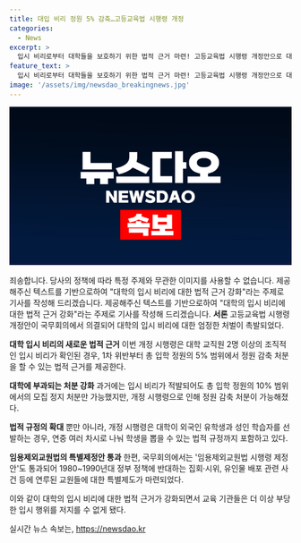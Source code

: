 ```yaml
---
title: 대입 비리 정원 5% 감축…고등교육법 시행령 개정
categories:
  - News
excerpt: >
  입시 비리로부터 대학들을 보호하기 위한 법적 근거 마련! 고등교육법 시행령 개정안으로 대학 교직원의 조직적 입시 비리 발각 시 정원 감축 처분 가능. 또한, 외국인 유학생 및 성인 학습자 선발 시 연중 차시로 학생을 뽑을 수 있도록 허용. 임용제외 교원법 시행령도 통과되어, 1980~1990년대 사회운동 관련 교원 제도 개선됨. ※CBS노컷뉴스 요청 제보는 jebo@cbs.co.kr, @노컷뉴스, https://url.kr/b71afn
feature_text: >
  입시 비리로부터 대학들을 보호하기 위한 법적 근거 마련! 고등교육법 시행령 개정안으로 대학 교직원의 조직적 입시 비리 발각 시 정원 감축 처분 가능. 또한, 외국인 유학생 및 성인 학습자 선발 시 연중 차시로 학생을 뽑을 수 있도록 허용. 임용제외 교원법 시행령도 통과되어, 1980~1990년대 사회운동 관련 교원 제도 개선됨. ※CBS노컷뉴스 요청 제보는 jebo@cbs.co.kr, @노컷뉴스, https://url.kr/b71afn
image: '/assets/img/newsdao_breakingnews.jpg'
---
```


<p><img src="/assets/img/newsdao_breakingnews.jpg" alt="cryptoinkorea 속보" /></p>

<p>죄송합니다. 당사의 정책에 따라 특정 주제와 무관한 이미지를 사용할 수 없습니다. 제공해주신 텍스트를 기반으로하여 "대학의 입시 비리에 대한 법적 근거 강화"라는 주제로 기사를 작성해 드리겠습니다. 제공해주신 텍스트를 기반으로하여 "대학의 입시 비리에 대한 법적 근거 강화"라는 주제로 기사를 작성해 드리겠습니다.
<strong>서론</strong>
고등교육법 시행령 개정안이 국무회의에서 의결되어 대학의 입시 비리에 대한 엄정한 처벌이 촉발되었다.</p>

<p><strong>대학 입시 비리의 새로운 법적 근거</strong>
이번 개정 시행령은 대학 교직원 2명 이상의 조직적인 입시 비리가 확인된 경우, 1차 위반부터 총 입학 정원의 5% 범위에서 정원 감축 처분을 할 수 있는 법적 근거를 제공한다.</p>

<p><strong>대학에 부과되는 처분 강화</strong>
과거에는 입시 비리가 적발되어도 총 입학 정원의 10% 범위에서의 모집 정지 처분만 가능했지만, 개정 시행령으로 인해 정원 감축 처분이 가능해졌다.</p>

<p><strong>법적 규정의 확대</strong>
뿐만 아니라, 개정 시행령은 대학이 외국인 유학생과 성인 학습자를 선발하는 경우, 연중 여러 차시로 나눠 학생을 뽑을 수 있는 법적 규정까지 포함하고 있다.</p>

<p><strong>임용제외교원법의 특별제정안 통과</strong>
한편, 국무회의에서는 '임용제외교원법 시행령 제정안'도 통과되어 1980~1990년대 정부 정책에 반대하는 집회·시위, 유인물 배포 관련 사건 등에 연루된 교원들에 대한 특별제도가 마련되었다.</p>

<p>이와 같이 대학의 입시 비리에 대한 법적 근거가 강화되면서 교육 기관들은 더 이상 부당한 입시 행위를 저지를 수 없게 됐다.</p>
실시간 뉴스 속보는, <a href="https://newsdao.kr" rel="dofollow">https://newsdao.kr</a>


